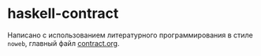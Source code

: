 # haskell-contract

Написано с использованием литературного программирования в стиле `noweb`, главный файл
[contract.org](contract.org).
